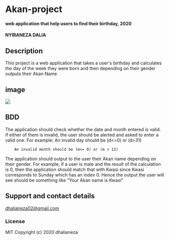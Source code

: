 # Akan-project
#### web application that help users to find their birthday, 2020
#### NYIRANEZA DALIA
## Description
This project is a web application that takes a user's birthday and calculates the day of the week they were born and then depending on their gender outputs their Akan Name
## image
<img src="https://images.unsplash.com/photo-1455894127589-22f75500213a?ixlib=rb-1.2.1&ixid=eyJhcHBfaWQiOjEyMDd9&auto=format&fit=crop&w=679&q=80">
 
 ## BDD
 The application should check whether the date and month entered is valid. if either of them is invalid,  the user should be alerted and asked to enter a valid one. For example:
        An invalid day should be (d<=0) or (d>31)

        An invalid month should be (m<= 0) or (m > 12)  

The application should output to the user their Akan name depending on their gender. For example, if a user is male and the result of the calculation is 0, then the application should match that with Kwasi since Kwasi corresponds to Sunday which has an index 0. Hence the output the user will see should be something like “Your Akan name is Kwasi”
## Support and contact details
 dhalianeza02@gmail.com
### License
 MIT
 Copyright (c) 2020 dhalianeza
  
  
